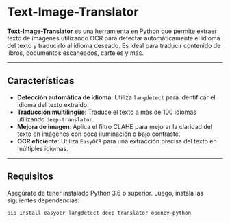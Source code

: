 # Text-Image-Translator

**Text-Image-Translator** es una herramienta en Python que permite extraer texto de imágenes utilizando OCR para detectar automáticamente el idioma del texto y traducirlo al idioma deseado. Es ideal para traducir contenido de libros, documentos escaneados, carteles y más.

---

## Características

-  **Detección automática de idioma**: Utiliza `langdetect` para identificar el idioma del texto extraído.
-  **Traducción multilingüe**: Traduce el texto a más de 100 idiomas utilizando `deep-translator`.
-  **Mejora de imagen**: Aplica el filtro CLAHE para mejorar la claridad del texto en imágenes con poca iluminación o bajo contraste.
-  **OCR eficiente**: Utiliza `EasyOCR` para una extracción precisa del texto en múltiples idiomas.

---

## Requisitos

Asegúrate de tener instalado Python 3.6 o superior. Luego, instala las siguientes dependencias:

```bash
pip install easyocr langdetect deep-translator opencv-python
